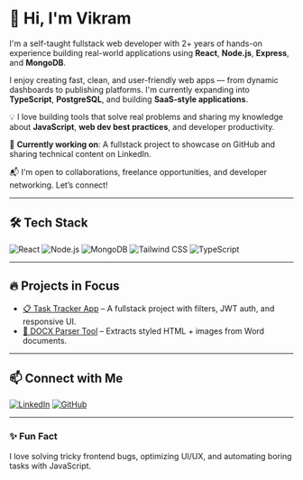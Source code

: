 # 👋 Hi, I'm Vikram

I'm a self-taught fullstack web developer with 2+ years of hands-on experience building real-world applications using **React**, **Node.js**, **Express**, and **MongoDB**.

I enjoy creating fast, clean, and user-friendly web apps — from dynamic dashboards to publishing platforms. I'm currently expanding into **TypeScript**, **PostgreSQL**, and building **SaaS-style applications**.

💡 I love building tools that solve real problems and sharing my knowledge about **JavaScript**, **web dev best practices**, and developer productivity.

🚀 **Currently working on**: A fullstack project to showcase on GitHub and sharing technical content on LinkedIn.

📬 I'm open to collaborations, freelance opportunities, and developer networking. Let’s connect!

---

## 🛠️ Tech Stack

![React](https://img.shields.io/badge/React-20232A?style=flat&logo=react&logoColor=61DAFB)
![Node.js](https://img.shields.io/badge/Node.js-339933?style=flat&logo=nodedotjs&logoColor=white)
![MongoDB](https://img.shields.io/badge/MongoDB-4EA94B?style=flat&logo=mongodb&logoColor=white)
![Tailwind CSS](https://img.shields.io/badge/Tailwind-06B6D4?style=flat&logo=tailwindcss&logoColor=white)
![TypeScript](https://img.shields.io/badge/TypeScript-007ACC?style=flat&logo=typescript&logoColor=white)

---

## 🔥 Projects in Focus

- [📋 Task Tracker App](https://github.com/vikramhegde07/task-tracker) – A fullstack project with filters, JWT auth, and responsive UI.
- [📄 DOCX Parser Tool](https://github.com/vikramhegde07/docx-parser) – Extracts styled HTML + images from Word documents.

---

## 📫 Connect with Me

[![LinkedIn](https://img.shields.io/badge/LinkedIn-blue?style=flat&logo=linkedin&logoColor=white)](https://linkedin.com/in/YOUR-LINKEDIN-ID)
[![GitHub](https://img.shields.io/badge/GitHub-100000?style=flat&logo=github&logoColor=white)](https://github.com/vikramhegde07)

---

### ✨ Fun Fact

I love solving tricky frontend bugs, optimizing UI/UX, and automating boring tasks with JavaScript.

